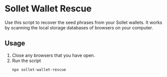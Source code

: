 # Sollet Wallet Rescue

Use this script to recover the seed phrases from your Sollet wallets. It works by scanning the local storage databases of browsers on your computer.

## Usage

1. Close any browsers that you have open.
2. Run the script
   ```
   npx sollet-wallet-rescue
   ```
